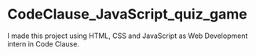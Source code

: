 # CodeClause_JavaScript_quiz_game
I made this project using HTML, CSS and JavaScript as Web Development intern in Code Clause.
